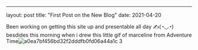 ---
layout: post
title: "First Post on the New Blog"
date: 2021-04-20

Been working on getting this site up and presentable all day ✍(◔◡◔) besdides this morning when i drew this little gif of marceline from Adventure Time![a0ea7bf456bd32f2dddfb0fd06a44a1c 3](https://user-images.githubusercontent.com/77991423/115450500-f54f5100-a1e9-11eb-93ff-304a6ceabd45.gif)
